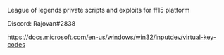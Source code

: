 League of legends private scripts and exploits for ff15 platform

Discord: Rajovan#2838

https://docs.microsoft.com/en-us/windows/win32/inputdev/virtual-key-codes
